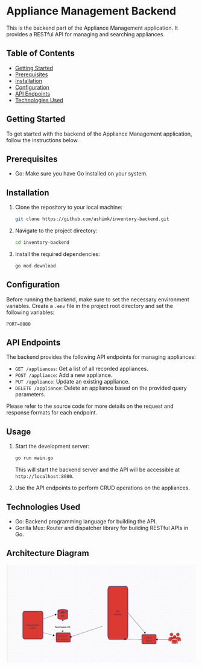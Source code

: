 # Appliance Management Backend

This is the backend part of the Appliance Management application. It provides a RESTful API for managing and searching appliances.

## Table of Contents

- [Getting Started](#getting-started)
- [Prerequisites](#prerequisites)
- [Installation](#installation)
- [Configuration](#configuration)
- [API Endpoints](#api-endpoints)
- [Technologies Used](#technologies-used)

## Getting Started

To get started with the backend of the Appliance Management application, follow the instructions below.

## Prerequisites

- Go: Make sure you have Go installed on your system.

## Installation

1. Clone the repository to your local machine:

   ```bash
   git clone https://github.com/ashimk/inventory-backend.git
   ```

2. Navigate to the project directory:

   ```bash
   cd inventory-backend
   ```

3. Install the required dependencies:

   ```bash
   go mod download
   ```

## Configuration

Before running the backend, make sure to set the necessary environment variables. Create a `.env` file in the project root directory and set the following variables:

```
PORT=8080
```

## API Endpoints

The backend provides the following API endpoints for managing appliances:

- `GET /appliances`: Get a list of all recorded appliances.
- `POST /appliance`: Add a new appliance.
- `PUT /appliance`: Update an existing appliance.
- `DELETE /appliance`: Delete an appliance based on the provided query parameters.

Please refer to the source code for more details on the request and response formats for each endpoint.

## Usage

1. Start the development server:

   ```bash
   go run main.go
   ```

   This will start the backend server and the API will be accessible at `http://localhost:8080`.

2. Use the API endpoints to perform CRUD operations on the appliances.

## Technologies Used

- Go: Backend programming language for building the API.
- Gorilla Mux: Router and dispatcher library for building RESTful APIs in Go.

## Architecture Diagram
![Architecture Image](https://github.com/ashimk/inventory-backend/blob/f2b8f1fd245539a1ace68237417663ff123d054d/Screenshot%202023-07-24%20at%207.12.00%20AM.png)

